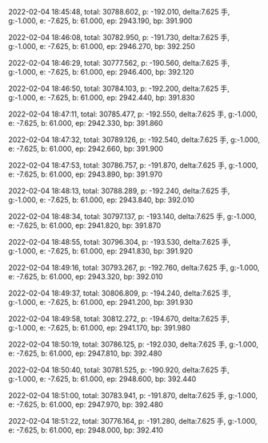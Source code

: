 2022-02-04 18:45:48, total: 30788.602, p: -192.010, delta:7.625 手, g:-1.000, e: -7.625, b: 61.000, ep: 2943.190, bp: 391.900

2022-02-04 18:46:08, total: 30782.950, p: -191.730, delta:7.625 手, g:-1.000, e: -7.625, b: 61.000, ep: 2946.270, bp: 392.250

2022-02-04 18:46:29, total: 30777.562, p: -190.560, delta:7.625 手, g:-1.000, e: -7.625, b: 61.000, ep: 2946.400, bp: 392.120

2022-02-04 18:46:50, total: 30784.103, p: -192.200, delta:7.625 手, g:-1.000, e: -7.625, b: 61.000, ep: 2942.440, bp: 391.830

2022-02-04 18:47:11, total: 30785.477, p: -192.550, delta:7.625 手, g:-1.000, e: -7.625, b: 61.000, ep: 2942.330, bp: 391.860

2022-02-04 18:47:32, total: 30789.126, p: -192.540, delta:7.625 手, g:-1.000, e: -7.625, b: 61.000, ep: 2942.660, bp: 391.900

2022-02-04 18:47:53, total: 30786.757, p: -191.870, delta:7.625 手, g:-1.000, e: -7.625, b: 61.000, ep: 2943.890, bp: 391.970

2022-02-04 18:48:13, total: 30788.289, p: -192.240, delta:7.625 手, g:-1.000, e: -7.625, b: 61.000, ep: 2943.840, bp: 392.010

2022-02-04 18:48:34, total: 30797.137, p: -193.140, delta:7.625 手, g:-1.000, e: -7.625, b: 61.000, ep: 2941.820, bp: 391.870

2022-02-04 18:48:55, total: 30796.304, p: -193.530, delta:7.625 手, g:-1.000, e: -7.625, b: 61.000, ep: 2941.830, bp: 391.920

2022-02-04 18:49:16, total: 30793.267, p: -192.760, delta:7.625 手, g:-1.000, e: -7.625, b: 61.000, ep: 2943.320, bp: 392.010

2022-02-04 18:49:37, total: 30806.809, p: -194.240, delta:7.625 手, g:-1.000, e: -7.625, b: 61.000, ep: 2941.200, bp: 391.930

2022-02-04 18:49:58, total: 30812.272, p: -194.670, delta:7.625 手, g:-1.000, e: -7.625, b: 61.000, ep: 2941.170, bp: 391.980

2022-02-04 18:50:19, total: 30786.125, p: -192.030, delta:7.625 手, g:-1.000, e: -7.625, b: 61.000, ep: 2947.810, bp: 392.480

2022-02-04 18:50:40, total: 30781.525, p: -190.920, delta:7.625 手, g:-1.000, e: -7.625, b: 61.000, ep: 2948.600, bp: 392.440

2022-02-04 18:51:00, total: 30783.941, p: -191.870, delta:7.625 手, g:-1.000, e: -7.625, b: 61.000, ep: 2947.970, bp: 392.480

2022-02-04 18:51:22, total: 30776.164, p: -191.280, delta:7.625 手, g:-1.000, e: -7.625, b: 61.000, ep: 2948.000, bp: 392.410